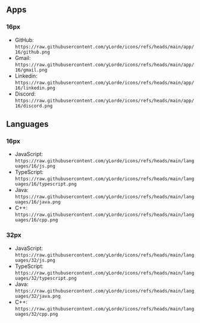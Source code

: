 ## Apps

### 16px
- GitHub: `https://raw.githubusercontent.com/yLorde/icons/refs/heads/main/app/16/github.png`
- Gmail: `https://raw.githubusercontent.com/yLorde/icons/refs/heads/main/app/16/gmail.png`
- Linkedin: `https://raw.githubusercontent.com/yLorde/icons/refs/heads/main/app/16/linkedin.png`
- Discord: `https://raw.githubusercontent.com/yLorde/icons/refs/heads/main/app/16/discord.png`

## Languages


### 16px
- JavaScript: `https://raw.githubusercontent.com/yLorde/icons/refs/heads/main/languages/16/js.png`
- TypeScript: `https://raw.githubusercontent.com/yLorde/icons/refs/heads/main/languages/16/typescript.png`
- Java: `https://raw.githubusercontent.com/yLorde/icons/refs/heads/main/languages/16/java.png`
- C++: `https://raw.githubusercontent.com/yLorde/icons/refs/heads/main/languages/16/cpp.png`

### 32px
- JavaScript: `https://raw.githubusercontent.com/yLorde/icons/refs/heads/main/languages/32/js.png`
- TypeScript: `https://raw.githubusercontent.com/yLorde/icons/refs/heads/main/languages/32/typescript.png`
- Java: `https://raw.githubusercontent.com/yLorde/icons/refs/heads/main/languages/32/java.png`
- C++: `https://raw.githubusercontent.com/yLorde/icons/refs/heads/main/languages/32/cpp.png`
